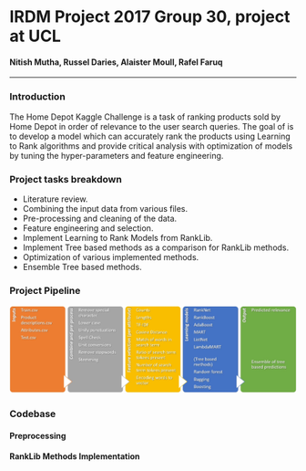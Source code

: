 # IRDM Project 2017 Group 30, project at UCL  
#### Nitish Mutha, Russel Daries, Alaister Moull, Rafel Faruq  
---  

### Introduction  
The Home Depot Kaggle Challenge is a task of ranking products sold by Home Depot in order of relevance to the user search queries. 
The goal of is to develop a model which can accurately rank the products using Learning to Rank algorithms and provide critical
analysis with optimization of models by tuning the hyper-parameters and feature engineering.  

### Project tasks breakdown 
- Literature review.  
- Combining the input data from various files.  
- Pre-processing and cleaning of the data.  
- Feature engineering and selection.  
- Implement Learning to Rank Models from RankLib.  
- Implement Tree based methods as a comparison for RankLib methods.  
- Optimization of various implemented methods.  
- Ensemble Tree based methods.  

### Project Pipeline  
![Alt](/images/process.jpg "pipeline")  

### Codebase  
#### Preprocessing  
#### RankLib Methods Implementation
